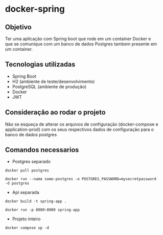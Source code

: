# docker-spring

## Objetivo
Ter uma aplicação com Spring boot que rode em um container Docker e que se comunique com um banco de dados Postgres tambem presente em um container.


## Tecnologias utilizadas
- Spring Boot 
- H2 (ambiente de teste/desenvolvimento)
- PostgreSQL (ambiente de produção)
- Docker
- JWT 

## Consideração ao rodar o projeto
Não se esqueça de alterar os arquivos de configuração (docker-compose e application-prod) com os seus respectivos dados de configuração para o banco de dados postgres

## Comandos necessarios

- Postgres separado
```
docker pull postgres

docker run --name some-postgres -e POSTGRES_PASSWORD=mysecretpassword -d postgres
```
- Api separada
```
docker build -t spring-app .

docker run -p 8080:8080 spring-app
```

- Projeto inteiro
```
docker compose up -d

```
